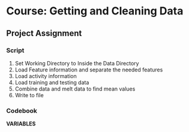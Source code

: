# Course: Getting and Cleaning Data
## Project Assignment

### Script

1. Set Working Directory to Inside the Data Directory
2. Load Feature information and separate the needed features
3. Load activity information
4. Load training and testing data
5. Combine data and melt data to find mean values
6. Write to file

### Codebook

**VARIABLES**
